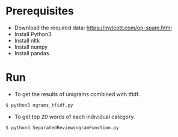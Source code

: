 # Prerequisites 
 - Download the required data:
https://myleott.com/op-spam.html
 - Install Python3
 - Install nltk
 - Install numpy
 - Install pandas

# Run
 - To get the results of unigrams combined with tfidf.
```sh
$ python3 ngrams_tfidf.py
```
 - To get top 20 words of each individual category.
```sh
$ python3 SeparatedReviewsngramFunction.py
```
